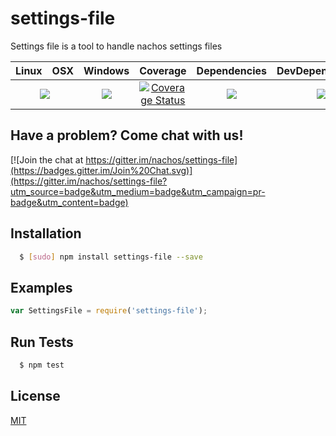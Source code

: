 # settings-file

Settings file is a tool to handle nachos settings files

<table>
  <thead>
    <tr>
      <th>Linux</th>
      <th>OSX</th>
      <th>Windows</th>
      <th>Coverage</th>
      <th>Dependencies</th>
      <th>DevDependencies</th>
    </tr>
  </thead>
  <tbody>
    <tr>
      <td colspan="2" align="center">
        <a href="https://travis-ci.org/nachos/settings-file"><img src="https://img.shields.io/travis/nachos/settings-file.svg?style=flat-square"></a>
      </td>
      <td align="center">
        <a href="https://ci.appveyor.com/project/nachos/settings-file"><img src="https://img.shields.io/appveyor/ci/nachos/settings-file.svg?style=flat-square"></a>
      </td>
      <td align="center">
<a href='https://coveralls.io/r/nachos/settings-file'><img src='https://img.shields.io/coveralls/nachos/settings-file.svg?style=flat-square' alt='Coverage Status' /></a>
      </td>
      <td align="center">
        <a href="https://david-dm.org/nachos/settings-file"><img src="https://img.shields.io/david/nachos/settings-file.svg?style=flat-square"></a>
      </td>
      <td align="center">
        <a href="https://david-dm.org/nachos/settings-file#info=devDependencies"><img src="https://img.shields.io/david/dev/nachos/settings-file.svg?style=flat-square"/></a>
      </td>
    </tr>
  </tbody>
</table>

## Have a problem? Come chat with us!
[![Join the chat at https://gitter.im/nachos/settings-file](https://badges.gitter.im/Join%20Chat.svg)](https://gitter.im/nachos/settings-file?utm_source=badge&utm_medium=badge&utm_campaign=pr-badge&utm_content=badge)

## Installation
``` bash
  $ [sudo] npm install settings-file --save
```

## Examples
``` js
var SettingsFile = require('settings-file');

```

## Run Tests
``` bash
  $ npm test
```

## License

[MIT](LICENSE)
